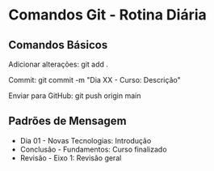 # Comandos Git - Rotina Diária

## Comandos Básicos

Adicionar alterações:
git add .

Commit:
git commit -m "Dia XX - Curso: Descrição"

Enviar para GitHub:
git push origin main

## Padrões de Mensagem
- Dia 01 - Novas Tecnologias: Introdução
- Conclusão - Fundamentos: Curso finalizado
- Revisão - Eixo 1: Revisão geral
